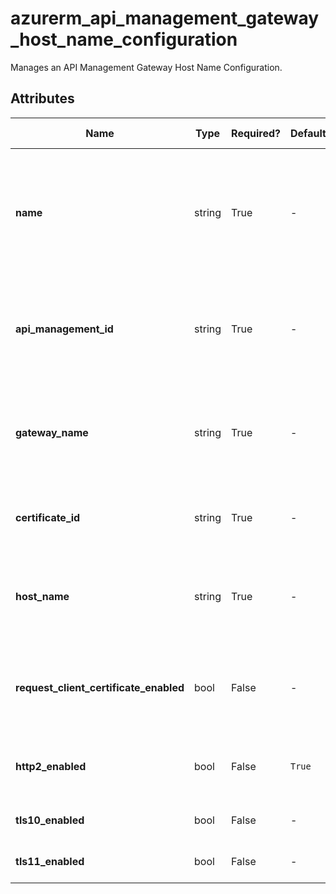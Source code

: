 # azurerm_api_management_gateway_host_name_configuration

Manages an API Management Gateway Host Name Configuration.

## Attributes

| Name | Type | Required? | Default  | possible values | Description |
| ---- | ---- | --------- | -------- | ----------- | ----------- |
| **name** | string | True | -  |  -  | The name of the API Management Gateway Host Name Configuration. Changing this forces a new resource to be created. | 
| **api_management_id** | string | True | -  |  -  | The ID of the API Management Service. Changing this forces a new resource to be created. | 
| **gateway_name** | string | True | -  |  -  | The name of the API Management Gateway. Changing this forces a new resource to be created. | 
| **certificate_id** | string | True | -  |  -  | The certificate ID to be used for TLS connection establishment. | 
| **host_name** | string | True | -  |  -  | The host name to use for the API Management Gateway Host Name Configuration. | 
| **request_client_certificate_enabled** | bool | False | -  |  -  | Whether the API Management Gateway requests a client certificate. | 
| **http2_enabled** | bool | False | `True`  |  -  | Whether HTTP/2.0 is supported. Defaults to `true`. | 
| **tls10_enabled** | bool | False | -  |  -  | Whether TLS 1.0 is supported. | 
| **tls11_enabled** | bool | False | -  |  -  | Whether TLS 1.1 is supported. | 

